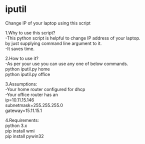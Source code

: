 # iputil
Change IP of your laptop using this script<br/>

1.Why to use this script?<br/>
-This python script is helpful to change IP address of your laptop.<br/> 
by just supplying command line argument to it.<br/>
-It saves time.<br/>

2.How to use it?<br/>
-As per your use you can use any one of below commands.<br/>
python iputil.py home<br/>
python iputil.py office<br/>

3.Assumptions:<br/>
-Your home router configured for dhcp<br/>
-Your office router has an<br/>
ip=10.11.15.146<br/>
subnetmask=255.255.255.0<br/>
gateway=15.11.15.1<br/>

4.Requirements:<br/>
python 3.x<br/>
pip install wmi<br/>
pip install pywin32<br/>

